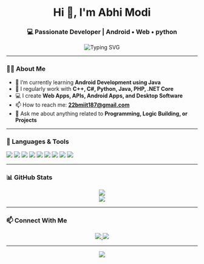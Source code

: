 <h1 align="center">Hi 👋, I'm Abhi Modi</h1>
<h3 align="center">💻 Passionate Developer | Android • Web • python</h3>

<p align="center">
  <img src="https://readme-typing-svg.demolab.com/?lines=Programmer%20by%20Passion;Full-Stack%20Developer;Love%20Coding%20and%20Learning&center=true&width=440&height=45&pause=1000" alt="Typing SVG" />
</p>

---

### 👨‍💻 About Me

- 🌱 I’m currently learning **Android Development using Java**  
- 🧠 I regularly work with **C++, C#, Python, Java, PHP, .NET Core**  
- 💻 I create **Web Apps, APIs, Android Apps, and Desktop Software**  
- 📫 How to reach me: **22bmiit187@gmail.com**  
- 💬 Ask me about anything related to **Programming, Logic Building, or Projects**

---

### 🚀 Languages & Tools

<p align="left">
  <img src="https://img.shields.io/badge/C%2B%2B-00599C?style=for-the-badge&logo=c%2B%2B&logoColor=white" />
  <img src="https://img.shields.io/badge/C%23-239120?style=for-the-badge&logo=c-sharp&logoColor=white" />
  <img src="https://img.shields.io/badge/Java-ED8B00?style=for-the-badge&logo=java&logoColor=white" />
  <img src="https://img.shields.io/badge/Python-3776AB?style=for-the-badge&logo=python&logoColor=white" />
  <img src="https://img.shields.io/badge/PHP-777BB4?style=for-the-badge&logo=php&logoColor=white" />
  <img src="https://img.shields.io/badge/.NET%20Core-512BD4?style=for-the-badge&logo=.net&logoColor=white" />
  <img src="https://img.shields.io/badge/HTML5-E34F26?style=for-the-badge&logo=html5&logoColor=white" />
  <img src="https://img.shields.io/badge/CSS3-1572B6?style=for-the-badge&logo=css3&logoColor=white" />
  <img src="https://img.shields.io/badge/JavaScript-F7DF1E?style=for-the-badge&logo=javascript&logoColor=black" />
</p>

---

### 📊 GitHub Stats

<p align="center">
  <img src="https://github-readme-stats.vercel.app/api?username=Abhi6505&show_icons=true&theme=radical" />
  <br />
  <img src="https://github-readme-streak-stats.herokuapp.com/?user=Abhi6505&theme=radical" />
</p>

---
### 📫 Connect With Me

<p align="center">
  <a href="https://www.linkedin.com/in/abhi-modi-3741362a8/" target="_blank">
    <img src="https://img.shields.io/badge/LinkedIn-blue?style=for-the-badge&logo=linkedin&logoColor=white" />
  </a>
  <a href="mailto:amodi2929@gmail.com" target="_blank">
    <img src="https://img.shields.io/badge/Gmail-red?style=for-the-badge&logo=gmail&logoColor=white" />
  </a>
</p>

---

<p align="center">
  <img src="https://komarev.com/ghpvc/?username=Abhi6505&label=Profile%20Views&color=0e75b6&style=flat" />
</p>

